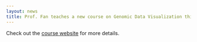 ```yaml
---
layout: news
title: Prof. Fan teaches a new course on Genomic Data Visualization this semester!
---
```


Check out the <a href="https://jef.works/genomic-data-visualization/">course website</a> for more details.

